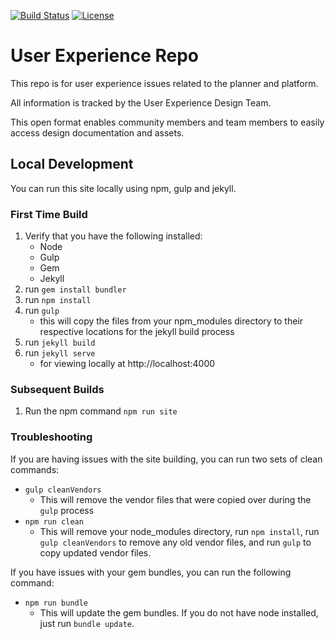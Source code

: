[![Build Status](https://travis-ci.org/fabric8io/fabric8-ux.svg?branch=master)](https://travis-ci.org/fabric8io/fabric8-ux) [![License](https://img.shields.io/badge/License-Apache%202.0-blue.svg)](https://opensource.org/licenses/Apache-2.0)

# User Experience Repo

This repo is for user experience issues related to the planner and platform.

All information is tracked by the User Experience Design Team.

This open format enables community members and team members to easily access design documentation and assets.

## Local Development
You can run this site locally using npm, gulp and jekyll. 

### First Time Build
1. Verify that you have the following installed:
    - Node
    - Gulp
    - Gem
    - Jekyll
2. run `gem install bundler`
3. run `npm install`
4. run `gulp`
    - this will copy the files from your 
    npm_modules directory to their respective 
    locations for the jekyll build process
5. run `jekyll build`
6. run `jekyll serve`
    - for viewing locally at http://localhost:4000

### Subsequent Builds
1. Run the npm command `npm run site`

### Troubleshooting
If you are having issues with the site building, you can run two sets of clean commands:

- `gulp cleanVendors`
    - This will remove the vendor files that were copied over during the `gulp` process
- `npm run clean`
    - This will remove your node_modules directory, run `npm install`, run `gulp cleanVendors` to remove any old vendor files, and run `gulp` to copy updated vendor files.

If you have issues with your gem bundles, you can run the following command:
- `npm run bundle`
    - This will update the gem bundles. If you do not have node installed, just run `bundle update`.
